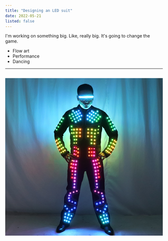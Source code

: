 ```yaml
---
title: "Designing an LED suit"
date: 2022-05-21
listed: false
---
```


I'm working on something big. Like, really big. It's going to change the game.

* Flow art
* Performance
* Dancing

---
![Example LED suit ](../static/led-suit-example.jpg)
---
